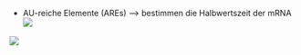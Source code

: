- AU-reiche Elemente (AREs)
--> bestimmen die Halbwertszeit der mRNA
![](Pasted%20image%2020250409152520.png)

![](Pasted%20image%2020250409153221.png)
